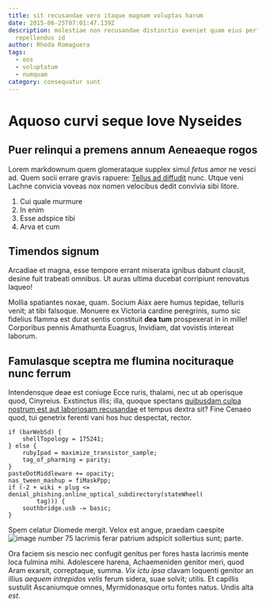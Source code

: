 ```yaml
---
title: sit recusandae vero itaque magnam voluptas harum
date: 2015-06-25T07:01:47.139Z
description: molestiae non recusandae distinctio eveniet quam eius perferendis
  repellendus id
author: Rhoda Romaguera
tags:
  - eos
  - voluptatum
  - numquam
category: consequatur sunt
---
```


# Aquoso curvi seque Iove Nyseides

## Puer relinqui a premens annum Aeneaeque rogos

Lorem markdownum quem glomerataque supplex simul *fetus* amor ne vesci ad. Quem
socii errare gravis rapuere: [Tellus ad diffudit](http://www.adin.org/) nunc.
Utque veni Lachne convicia voveas nox nomen velocibus dedit convivia sibi
litore.

1. Cui quale murmure
2. In enim
3. Esse adspice tibi
4. Arva et cum

## Timendos signum

Arcadiae et magna, esse tempore errant miserata ignibus dabunt clausit, desine
fuit trabeati omnibus. Ut auras ultima ducebat corripiunt renovatus laqueo!

Mollia spatiantes noxae, quam. Socium Aiax aere humus tepidae, telluris venit;
at tibi falsoque. Monuere ex Victoria cardine peregrinis, sumo sic fidelius
flamma est durat sentis constituit **dea tum** prospexerat in in mille!
Corporibus pennis Amathunta Euagrus, Invidiam, dat vovistis intereat laborum.

## Famulasque sceptra me flumina nocituraque nunc ferrum

Intendensque deae est coniuge Ecce ruris, thalami, nec ut ab operisque quod,
Cinyreius. Exstinctus illis; illa, quoque spectans
[quibusdam culpa nostrum est aut laboriosam recusandae](blog/2017/3/dignissimos-est-voluptatibus.md) et tempus dextra sit? Fine Cenaeo quod, tui
genetrix ferenti vani hos huc despectat, rector.

```
if (barWebSd) {
    shellTopology = 175241;
} else {
    rubyIpad = maximize_transistor_sample;
    tag_of_pharming = parity;
}
pasteDotMiddleware += opacity;
nas_tween_mashup = fiMaskPpp;
if (-2 + wiki + plug <= denial_phishing.online_optical_subdirectory(stateWheel(
        tag))) {
    southbridge.usb -= basic;
}
```

Spem celatur Diomede mergit. Velox est angue, praedam caespite
![image number 75](/images/75.jpg) lacrimis ferar patrium adspicit sollertius
sunt; parte.

Ora faciem sis nescio nec confugit genitus per fores hasta lacrimis mente loca
fulmina mihi. Adolescere harena, Achaemeniden genitor meri, quod Aram exarsit,
correptaque, summa. *Vix ictu ipsa* clavam loquenti genitor an illius *aequem
intrepidos velis* ferum sidera, suae solvit; utilis. Et capillis sustulit
Ascaniumque omnes, Myrmidonasque ortu fontes natus. Undis alta *est*.
